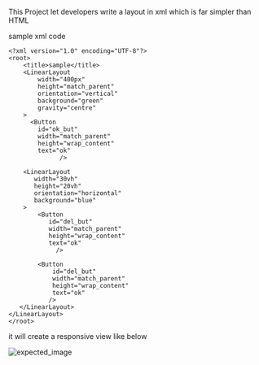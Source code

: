This Project let developers  write a layout in xml which is far simpler than HTML 

sample xml code 
```
<?xml version="1.0" encoding="UTF-8"?>
<root>
    <title>sample</title>
    <LinearLayout
        width="400px"
        height="match_parent"
        orientation="vertical"
        background="green"
        gravity="centre"
    >
      <Button
        id="ok_but"
        width="match_parent"
        height="wrap_content"
        text="ok"
              />

    <LinearLayout
       width="30vh"
       height="20vh"
       orientation="horizontal"
       background="blue"
    >
        <Button
           id="del_but"
           width="match_parent"
           height="wrap_content"
           text="ok"
             />

        <Button
            id="del_but"
            width="match_parent"
            height="wrap_content"
            text="ok"
           />
   </LinearLayout>
</LinearLayout>
</root>
```
it will create a responsive view like below

![expected_image](https://github.com/subham008/Pelican/assets/110040566/c618919b-94be-4d60-a614-df12bcfb3ac5)
